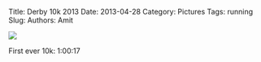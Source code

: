 Title: Derby 10k 2013
Date: 2013-04-28
Category: Pictures
Tags: running
Slug: 
Authors: Amit

<div class="imagepost">
<img src="/images/derby10k2013.png" class="imageitem large" />
</div>

First ever 10k: 1:00:17
